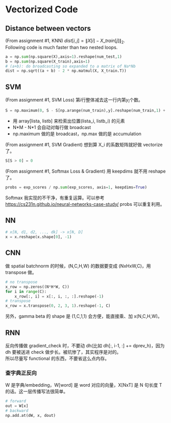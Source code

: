 # Vectorized Code
## Distance between vectors
(From assignment #1, KNN) $dist[i,j] = \|X[i]-X\_train[j]\|_2$.  
Following code is much faster than two nested loops.
```python
a = np.sum(np.square(X),axis=1).reshape(num_test,1)
b = np.sum(np.square(X_train),axis=1)
# (a+b): do broadcasting so expanded to a matrix of Na*Nb
dist = np.sqrt((a + b) - 2 * np.matmul(X, X_train.T))
```
## SVM
(From assignment #1, SVM Loss) 第$i$行整体减去这一行内第$y_i$个数。
```python
S = np.maximum(0, S - S[np.arange(num_train),y].reshape(num_train,1) + 1)
```
 * 用 array[lista, listb] 来检索出位置(lista_i, listb_i) 的元素
 * N\*M - N\*1 会自动对每行做 broadcast
 * np.maximum 做的是 broadcast，np.max 做的是 accumulation

(From assignment #1, SVM Gradient) 想到算 X_i 的系数矩阵就好做 vectorize 了。
```python
S[S > 0] = 0
```

(From assignment #1, Softmax Loss & Gradient) 用 keepdims 就不用 reshape 了。
```python
probs = exp_scores / np.sum(exp_scores, axis=1, keepdims=True)
```
Softmax 我实现的不干净，有重复运算。可以参考 https://cs231n.github.io/neural-networks-case-study/ probs 可以重复利用。

## NN
```python
# x[N, d1, d2, ..., dk] -> x[N, D]
x = x.reshape(x.shape[0], -1)
```

## CNN
做 spatial batchnorm 的时候，(N,C,H,W) 的数据要变成 (NxHxW,C)，用 transpose 做。
```python
# no transpose
x_row = np.zeros((N*H*W, C))
for i in range(C):
    x_row[:, i] = x[:, i, :, :].reshape(-1)
# transpose
x_row = x.transpose(0, 2, 3, 1).reshape(-1, C)
```
另外，gamma beta 的 shape 是 (1,C,1,1) 会方便，能直接乘、加 x(N,C,H,W)。

## RNN
反向传播做 gradient_check 时，不要动 dh(比如 dh[:, i-1, :] += dprev_h)，因为 dh 要被送进 check 做步长。被坑惨了，其实程序是对的。  
所以尽量写 functional 的东西，不要省这么点内存。

### 查字典正反向
W 是字典/embedding，W\[word\] 是 word 对应的向量，X\[NxT\] 是 N 句长度 T 的话。这一层传播写法很简单。
```python
# forward
out = W[x]
# backward
np.add.at(dW, x, dout)
```